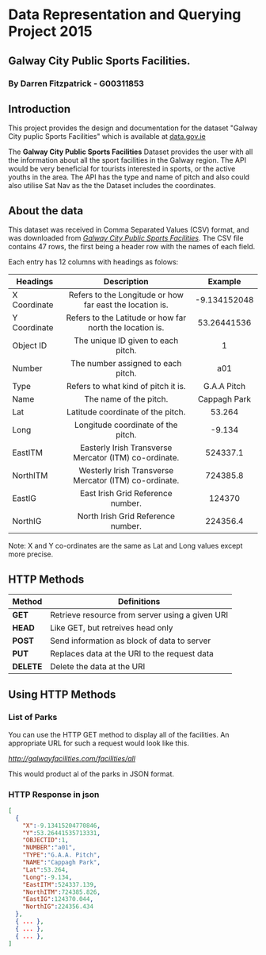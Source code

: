 # Data Representation and Querying Project 2015
## Galway City Public Sports Facilities.
### By Darren Fitzpatrick - G00311853

## Introduction
This project provides the design and documentation for the dataset "Galway City puplic Sports Facilities" which is available at [data.gov.ie](http://data.gov.ie)

The **Galway City Public Sports Facilities** Dataset provides the user with all the information about all the sport facilities in the Galway region. The API would be very beneficial for tourists interested in sports, or the active youths in the area. The API has the type and name of pitch and also could also utilise Sat Nav as the the Dataset includes the coordinates.

## About the data
This dataset was received in Comma Separated Values (CSV) format, and was downloaded from [*Galway City Public Sports Facilities*](https://data.gov.ie/dataset/galway-city-public-sports-facilities/resource/2db7c358-4ec1-4cfb-9456-d935cc0157aa).
The CSV file contains 47 rows, the first being a header row with the names of each field.

Each entry has 12 columns with headings as folows:

| Headings       | Description                                                 | Example        |
| -------------- |:-----------------------------------------------------------:|:--------------:|
|X Coordinate    | Refers to the Longitude or how far east the location is.    | -9.134152048   |
|Y Coordinate    | Refers to the Latitude or how far north the location is.    | 53.26441536    |
|Object ID       | The unique ID given to each pitch.                          | 1              |
|Number          | The number assigned to each pitch.                          | a01            |
|Type            | Refers to what kind of pitch it is.                         | G.A.A Pitch    |
|Name            | The name of the pitch.                                      | Cappagh Park   |
|Lat             | Latitude coordinate of the pitch.                           | 53.264         |
|Long            | Longitude coordinate of the pitch.                          | -9.134         |
|EastITM         | Easterly Irish Transverse Mercator (ITM) co-ordinate.       | 524337.1       |
|NorthITM        | Westerly Irish Transverse Mercator (ITM) co-ordinate.       | 724385.8       |
|EastIG          | East Irish Grid Reference number.                           | 124370         |
|NorthIG         | North Irish Grid Reference number.                          | 224356.4       |

Note: X and Y co-ordinates are the same as Lat and Long values except more precise.

## HTTP Methods 
Method | Definitions
|---------- |-------------------------------------------------|
|**GET**    | Retrieve resource from server using a given URI |   
|**HEAD**   | Like GET, but retreives head only               |
|**POST**   | Send information as block of data to server     | 
|**PUT**    | Replaces data at the URI to the request data    | 
|**DELETE** | Delete the data at the URI                      |

## Using HTTP Methods
### List of Parks

You can use the HTTP GET method to display all of the facilities.
An appropriate URL for such a request would look like this.

*http://galwayfacilities.com/facilities/all*

This would product al of the parks in JSON format.
### HTTP Response in json
```json
[
  {
    "X":-9.13415204770846,
    "Y":53.26441535713331,
    "OBJECTID":1,
    "NUMBER":"a01",
    "TYPE":"G.A.A. Pitch",
    "NAME":"Cappagh Park",
    "Lat":53.264,
    "Long":-9.134,
    "EastITM":524337.139,
    "NorthITM":724385.826,
    "EastIG":124370.044,
    "NorthIG":224356.434
  },
  { ... },
  { ... },
  { ... },
] 
```


